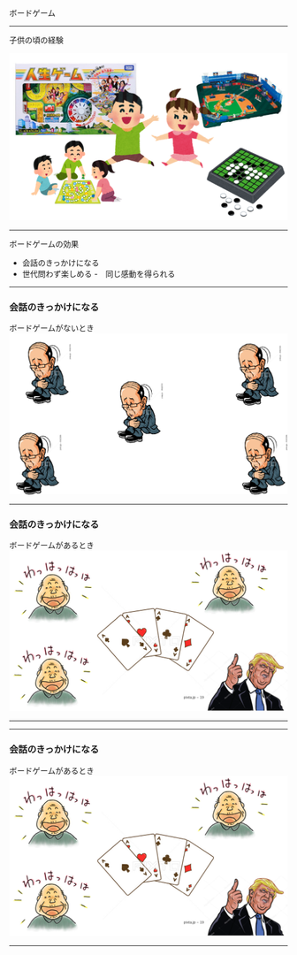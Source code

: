 ボードゲーム

---

子供の頃の経験

![alt](img2/s1.png)

---
ボードゲームの効果

- 会話のきっかけになる
- 世代問わず楽しめる
-　同じ感動を得られる

---

### 会話のきっかけになる

ボードゲームがないとき
![alt](img2/s2.png)

---

### 会話のきっかけになる

ボードゲームがあるとき
![alt](img2/s3.png)

---


---

### 会話のきっかけになる

ボードゲームがあるとき
![alt](img2/s3.png)

---


